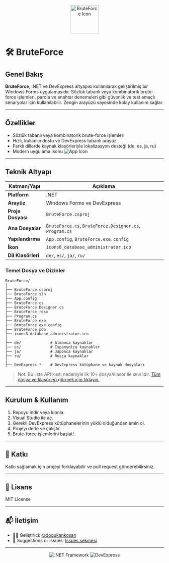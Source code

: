 <p align="center">
  <img src="https://github.com/dogukankosan/BruteForce/raw/main/icons8_database_administrator.ico" alt="BruteForce Icon" width="90" />
</p>

# 🛠️ BruteForce

## Genel Bakış

**BruteForce**, .NET ve DevExpress altyapısı kullanılarak geliştirilmiş bir Windows Forms uygulamasıdır. Sözlük tabanlı veya kombinatorik brute-force işlemleri, parola ve anahtar denemeleri gibi güvenlik ve test amaçlı senaryolar için kullanılabilir. Zengin arayüzü sayesinde kolay kullanım sağlar.

---

## Özellikler

- Sözlük tabanlı veya kombinatorik brute-force işlemleri
- Hızlı, kullanıcı dostu ve DevExpress tabanlı arayüz
- Farklı dillerde kaynak klasörleriyle lokalizasyon desteği (de, es, ja, ru)
- Modern uygulama ikonu ![App Icon](https://github.com/dogukankosan/BruteForce/raw/main/icons8_database_administrator.ico)

---

## Teknik Altyapı

| Katman/Yapı        | Açıklama                                               |
|--------------------|--------------------------------------------------------|
| **Platform**       | .NET                                                   |
| **Arayüz**         | Windows Forms ve DevExpress                            |
| **Proje Dosyası**  | `BruteForce.csproj`                                    |
| **Ana Dosyalar**   | `BruteForce.cs`, `BruteForce.Designer.cs`, `Program.cs`|
| **Yapılandırma**   | `App.config`, `BruteForce.exe.config`                  |
| **İkon**           | `icons8_database_administrator.ico`                    |
| **Dil Klasörleri** | `de/`, `es/`, `ja/`, `ru/`                             |

### Temel Dosya ve Dizinler

```
BruteForce/
│
├── BruteForce.csproj
├── BruteForce.sln
├── App.config
├── BruteForce.cs
├── BruteForce.Designer.cs
├── BruteForce.resx
├── Program.cs
├── BruteForce.exe
├── BruteForce.exe.config
├── BruteForce.pdb
├── icons8_database_administrator.ico
│
├── de/             # Almanca kaynaklar
├── es/             # İspanyolca kaynaklar
├── ja/             # Japonca kaynaklar
├── ru/             # Rusça kaynaklar
│
├── DevExpress.*    # DevExpress kütüphane ve kaynak dosyaları
```
> Not: Bu liste API kısıtı nedeniyle ilk 10+ dosya/klasör ile sınırlıdır. [Tüm dosya ve klasörleri görmek için tıklayın.](https://github.com/dogukankosan/BruteForce/tree/main)

---

## Kurulum & Kullanım

1. Repoyu indir veya klonla.
2. Visual Studio ile aç.
3. Gerekli DevExpress kütüphanelerinin yüklü olduğundan emin ol.
4. Projeyi derle ve çalıştır.
5. Brute-force işlemlerini başlat!

---

## 🤝 Katkı

Katkı sağlamak için projeyi forklayabilir ve pull request gönderebilirsiniz.

---

## 📄 Lisans

MIT License

---

## 📬 İletişim

- 👨‍💻 Geliştirici: [@dogukankosan](https://github.com/dogukankosan)  
- 🐞 Suggestions or issues: [Issues sekmesi](https://github.com/dogukankosan/LogoWhatsappEntegrasyon/issues)

---

<p align="center">
  <img src="https://img.shields.io/badge/.NET-Framework-blue?logo=dotnet" alt=".NET Framework" />
  <img src="https://img.shields.io/badge/DevExpress-UI-orange" alt="DevExpress" />
</p>
